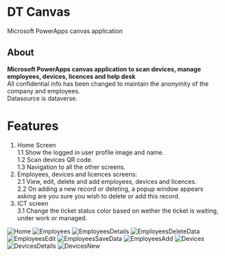 # DT Canvas
Microsoft PowerApps canvas application

## About
**Microsoft PowerApps canvas application to scan devices, manage employees, devices, licences and help desk**  
All confidential info has been changed to maintain the anonymity of the company and employees.  
Datasource is dataverse.

# Features 
1. Home Screen   
1.1 Show the logged in user profile image and name.  
1.2 Scan devices QR code.  
1.3 Navigation to all the other screens.
2. Employees, devices and licences screens:  
2.1 View, edit, delete and add employees, devices and licences.   
2.2 On adding a new record or deleting, a popup window appears asking are you sure you wish to delete or add this record.  
3. ICT screen  
3.1 Change the ticket status color based on wether the ticket is waiting, under work or managed.

![Home](https://user-images.githubusercontent.com/83809787/133393392-55660ec1-8dce-41a8-b675-c58f1724eea3.png)
![Employees](https://user-images.githubusercontent.com/83809787/133393401-8d26f433-b06c-4a00-b5f0-e7e6e537d7ea.png)
![EmployeesDetails](https://user-images.githubusercontent.com/83809787/133393418-be89c8c0-6b49-4252-87ee-1858461ae41d.png)
![EmployeesDeleteData](https://user-images.githubusercontent.com/83809787/133393441-abbb1711-d86a-4e6c-93d8-70a616c0cfa4.png)
![EmployeesEdit](https://user-images.githubusercontent.com/83809787/133393446-4be7ea96-9b6d-4a0b-9bb2-c672fdd8df0c.png)
![EmployeesSaveData](https://user-images.githubusercontent.com/83809787/133393461-1e6d60a3-306d-49d7-aa10-b1febebb6ef3.png)
![EmployeesAdd](https://user-images.githubusercontent.com/83809787/133393468-d56bb6cc-6afd-40cf-8992-d5b378981e01.png)
![Devices](https://user-images.githubusercontent.com/83809787/133393567-2977d2db-7a4a-4881-93ff-570ec85cb774.png)
![DevicesDetails](https://user-images.githubusercontent.com/83809787/133393577-bc133cf5-5818-4934-85c9-f0f3a6c510d0.png)
![DevicesNew](https://user-images.githubusercontent.com/83809787/133393593-44ea34d2-bf31-426d-b308-12702aa18083.png)

